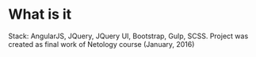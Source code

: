 ﻿# What is it

Stack: AngularJS, JQuery, JQuery UI, Bootstrap, Gulp, SCSS. 
Project was created as final work of Netology course (January, 2016)
